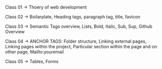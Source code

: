 
Class 01
-> Thoery of web development

Class 02 
-> Boilarplate, Heading tags, paragraph tag, title, favicon

Class 03 
-> Semantic Tags overview, Lists, Bold, Italic, Sub, Sup, Github Overview

Class 04
-> ANCHOR TAGS: Folder structure, Linking external pages, Linking pages within the project, Particular section within the page and on other page, Mailto:youremail

Class 05
-> Tables, Forms
